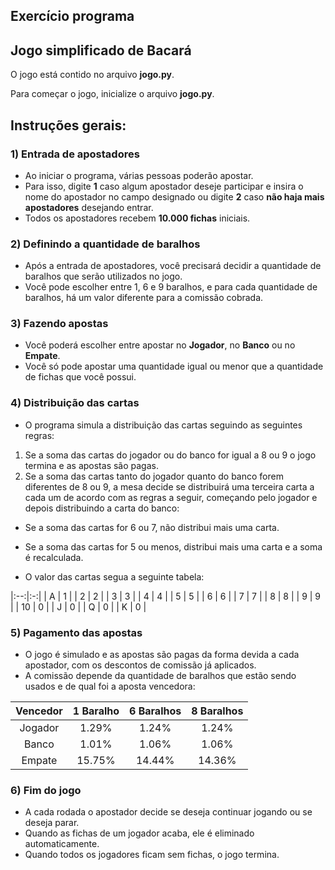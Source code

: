 ## Exercício programa
## Jogo simplificado de Bacará

O jogo está contido no arquivo **jogo.py**.

Para começar o jogo, inicialize o arquivo **jogo.py**.

## Instruções gerais:

### 1) Entrada de apostadores

- Ao iniciar o programa, várias pessoas poderão apostar.
- Para isso, digite **1** caso algum apostador deseje participar e insira o nome do apostador no campo designado ou digite **2** caso **não haja mais apostadores** desejando entrar.
- Todos os apostadores recebem **10.000 fichas** iniciais.

### 2) Definindo a quantidade de baralhos

- Após a entrada de apostadores, você precisará decidir a quantidade de baralhos que serão utilizados no jogo.
- Você pode escolher entre 1, 6 e 9 baralhos, e para cada quantidade de baralhos, há um valor diferente para a comissão cobrada.

### 3) Fazendo apostas

- Você poderá escolher entre apostar no **Jogador**, no **Banco** ou no **Empate**.
- Você só pode apostar uma quantidade igual ou menor que a quantidade de fichas que você possui.

### 4) Distribuição das cartas

- O programa simula a distribuição das cartas seguindo as seguintes regras:

1.  Se a soma das cartas do jogador ou do banco for igual a 8 ou 9 o jogo termina e as apostas são pagas.
2.  Se a soma das cartas tanto do jogador quanto do banco forem diferentes de 8 ou 9, a mesa decide se distribuirá uma terceira carta a cada um de acordo com as regras a seguir, começando pelo jogador e depois distribuindo a carta do banco:

- Se a soma das cartas for 6 ou 7, não distribui mais uma carta.
- Se a soma das cartas for 5 ou menos, distribui mais uma carta e a soma é recalculada.

- O valor das cartas segua a seguinte tabela:

|:--:|:-:|
|  A | 1 |
|  2 | 2 |
|  3 | 3 |
|  4 | 4 |
|  5 | 5 |
|  6 | 6 |
|  7 | 7 |
|  8 | 8 |
|  9 | 9 |
| 10 | 0 |
|  J | 0 |
|  Q | 0 |
|  K | 0 |

### 5) Pagamento das apostas

- O jogo é simulado e as apostas são pagas da forma devida a cada apostador, com os descontos de comissão já aplicados.
- A comissão depende da quantidade de baralhos que estão sendo usados e de qual foi a aposta vencedora:

| Vencedor | 1 Baralho | 6 Baralhos | 8 Baralhos |
|:--------:|:---------:|:----------:|:----------:|
|  Jogador |   1.29%   |    1.24%   |    1.24%   |
|   Banco  |   1.01%   |    1.06%   |    1.06%   |
|  Empate  |   15.75%  |   14.44%   |   14.36%   |

### 6) Fim do jogo

- A cada rodada o apostador decide se deseja continuar jogando ou se deseja parar.
- Quando as fichas de um jogador acaba, ele é eliminado automaticamente.
- Quando todos os jogadores ficam sem fichas, o jogo termina.